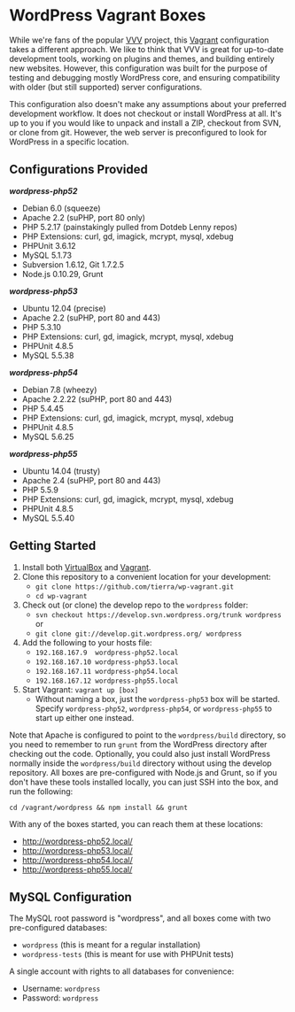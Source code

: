 # WordPress Vagrant Boxes

While we're fans of the popular [VVV](https://github.com/10up/varying-vagrant-vagrants)
project, this [Vagrant](http://vagrantup.com) configuration takes a different approach.
We like to think that VVV is great for up-to-date development tools, working on plugins
and themes, and building entirely new websites. However, this configuration was built
for the purpose of testing and debugging mostly WordPress core, and ensuring
compatibility with older (but still supported) server configurations.

This configuration also doesn't make any assumptions about your preferred development
workflow. It does not checkout or install WordPress at all. It's up to you if you
would like to unpack and install a ZIP, checkout from SVN, or clone from git. However,
the web server is preconfigured to look for WordPress in a specific location.

## Configurations Provided

***wordpress-php52***

* Debian 6.0 (squeeze)
* Apache 2.2 (suPHP, port 80 only)
* PHP 5.2.17 (painstakingly pulled from Dotdeb Lenny repos)
* PHP Extensions: curl, gd, imagick, mcrypt, mysql, xdebug
* PHPUnit 3.6.12
* MySQL 5.1.73
* Subversion 1.6.12, Git 1.7.2.5
* Node.js 0.10.29, Grunt

***wordpress-php53***

* Ubuntu 12.04 (precise)
* Apache 2.2 (suPHP, port 80 and 443)
* PHP 5.3.10
* PHP Extensions: curl, gd, imagick, mcrypt, mysql, xdebug
* PHPUnit 4.8.5
* MySQL 5.5.38

***wordpress-php54***

* Debian 7.8 (wheezy)
* Apache 2.2.22 (suPHP, port 80 and 443)
* PHP 5.4.45
* PHP Extensions: curl, gd, imagick, mcrypt, mysql, xdebug
* PHPUnit 4.8.5
* MySQL 5.6.25

***wordpress-php55***

* Ubuntu 14.04 (trusty)
* Apache 2.4 (suPHP, port 80 and 443)
* PHP 5.5.9
* PHP Extensions: curl, gd, imagick, mcrypt, mysql, xdebug
* PHPUnit 4.8.5
* MySQL 5.5.40

## Getting Started

1. Install both [VirtualBox](https://www.virtualbox.org/) and
   [Vagrant](http://www.vagrantup.com/).
2. Clone this repository to a convenient location for your development:
    * `git clone https://github.com/tierra/wp-vagrant.git`
    * `cd wp-vagrant`
3. Check out (or clone) the develop repo to the `wordpress` folder:
    * `svn checkout https://develop.svn.wordpress.org/trunk wordpress` or
    * `git clone git://develop.git.wordpress.org/ wordpress`
4. Add the following to your hosts file:
    * `192.168.167.9  wordpress-php52.local`
    * `192.168.167.10 wordpress-php53.local`
    * `192.168.167.11 wordpress-php54.local`
    * `192.168.167.12 wordpress-php55.local`
5. Start Vagrant: `vagrant up [box]`
    * Without naming a box, just the `wordpress-php53` box will be started.
      Specify `wordpress-php52`, `wordpress-php54`, or `wordpress-php55` to
      start up either one instead.

Note that Apache is configured to point to the `wordpress/build` directory,
so you need to remember to run `grunt` from the WordPress directory after
checking out the code. Optionally, you could also just install WordPress
normally inside the `wordpress/build` directory without using the develop
repository. All boxes are pre-configured with Node.js and Grunt, so if you
don't have these tools installed locally, you can just SSH into the box, and
run the following:

```
cd /vagrant/wordpress && npm install && grunt
```

With any of the boxes started, you can reach them at these locations:

* http://wordpress-php52.local/
* http://wordpress-php53.local/
* http://wordpress-php54.local/
* http://wordpress-php55.local/

## MySQL Configuration

The MySQL root password is "wordpress", and all boxes
come with two pre-configured databases:

* `wordpress` (this is meant for a regular installation)
* `wordpress-tests` (this is meant for use with PHPUnit tests)

A single account with rights to all databases for convenience:

* Username: `wordpress`
* Password: `wordpress`
